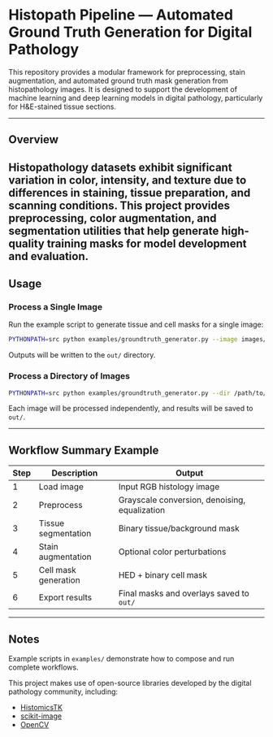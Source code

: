 # Histopath Pipeline — Automated Ground Truth Generation for Digital Pathology

This repository provides a modular framework for preprocessing, stain augmentation, and automated ground truth mask generation from histopathology images.  It is designed to support the development of machine learning and deep learning models in digital pathology, particularly for H&E-stained tissue sections.


---

## Overview

Histopathology datasets exhibit significant variation in color, intensity, and texture due to differences in staining, tissue preparation, and scanning conditions.  This project provides preprocessing, color augmentation, and segmentation utilities that help generate high-quality training masks for model development and evaluation.
---

## Usage

### Process a Single Image

Run the example script to generate tissue and cell masks for a single image:

```bash
PYTHONPATH=src python examples/groundtruth_generator.py --image images/sample.png
```

Outputs will be written to the `out/` directory.

### Process a Directory of Images

```bash
PYTHONPATH=src python examples/groundtruth_generator.py --dir /path/to/patches
```

Each image will be processed independently, and results will be saved to `out/`.

---

## Workflow Summary Example

| Step | Description | Output |
|------|--------------|---------|
| 1 | Load image | Input RGB histology image |
| 2 | Preprocess | Grayscale conversion, denoising, equalization |
| 3 | Tissue segmentation | Binary tissue/background mask |
| 4 | Stain augmentation | Optional color perturbations |
| 5 | Cell mask generation | HED + binary cell mask |
| 6 | Export results | Final masks and overlays saved to `out/` |

---

## Notes

Example scripts in `examples/` demonstrate how to compose and run complete workflows.  

This project makes use of open-source libraries developed by the digital pathology community, including:

- [HistomicsTK](https://digitalslidearchive.github.io/HistomicsTK/)
- [scikit-image](https://scikit-image.org/)
- [OpenCV](https://opencv.org/)
